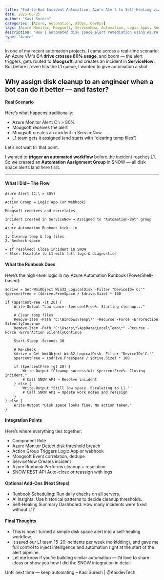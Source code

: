 ```yaml
---
title: "End-to-End Incident Automation: Azure Alert to Self-Healing via Moogsoft & ServiceNow"
date: 2025-06-25
author: "Kasi Suresh"
categories: [Azure, Automation, AIOps, DevOps]
tags: [Azure Monitor, Moogsoft, ServiceNow, Automation, Logic Apps, Runbook, Self-Healing]
description: "How I automated disk space alert remediation using Azure Alerts, Moogsoft, and ServiceNow — before it even reaches L1 support."
type: "Azure"
---
```

In one of my recent automation projects, I came across a real-time scenario:  
An Azure VM's **C:\ drive crosses 80% usage**, and boom — the alert triggers, gets routed to **Moogsoft**, and creates an incident in **ServiceNow**.  
But before it even hits the L1 queue, I wanted to give automation a shot.

Why assign disk cleanup to an engineer when a bot can do it better — and faster?
---
####  Real Scenario

Here’s what happens traditionally:

- Azure Monitor Alert: C:\ > 80%
- Moogsoft receives the alert
- Moogsoft creates an incident in ServiceNow
- L1 team gets it assigned (and starts with “clearing temp files”)

Let’s not wait till that point.

I wanted to **trigger an automated workflow** before the incident reaches L1. So we created an **Automation Assignment Group** in SNOW — all disk space alerts land here first.

---

####  What I Did – The Flow

```text
Azure Alert (C:\ > 80%) 
   ↓
Action Group → Logic App (or Webhook)
   ↓
Moogsoft receives and correlates
   ↓
Incident Created in ServiceNow → Assigned to "Automation-Bot" group
   ↓
Azure Automation Runbook kicks in
   ↓
1. Cleanup temp & log files
2. Recheck space
   ↓
→ If resolved: Close incident in SNOW
→ Else: Escalate to L1 with full logs & diagnostics
```
####  What the Runbook Does
Here’s the high-level logic in my Azure Automation Runbook (PowerShell-based):

```
$drive = Get-WmiObject Win32_LogicalDisk -Filter "DeviceID='C:'"
$percentFree = ($drive.FreeSpace / $drive.Size) * 100

if ($percentFree -lt 20) {
    Write-Output "Low space: $percentFree%. Starting cleanup..."
    
    # Clear temp files
    Remove-Item -Path "C:\Windows\Temp\*" -Recurse -Force -ErrorAction SilentlyContinue
    Remove-Item -Path "C:\Users\*\AppData\Local\Temp\*" -Recurse -Force -ErrorAction SilentlyContinue
    
    Start-Sleep -Seconds 30
    
    # Re-check
    $drive = Get-WmiObject Win32_LogicalDisk -Filter "DeviceID='C:'"
    $percentFree = ($drive.FreeSpace / $drive.Size) * 100
    
    if ($percentFree -gt 20) {
        Write-Output "Cleanup successful: $percentFree%. Closing incident."
        # Call SNOW API → Resolve incident
    } else {
        Write-Output "Still low space. Escalating to L1."
        # Call SNOW API → Update work notes and reassign
    }
} else {
    Write-Output "Disk space looks fine. No action taken."
}

```
####  Integration Points
Here’s where everything ties together:

- Component	         Role
- Azure Monitor	 Detect disk threshold breach
- Action Group	    Triggers Logic App or webhook
- Moogsoft	       Event correlation, dedupe
- ServiceNow	    Creates incident
- Azure Runbook	 Performs cleanup + resolution
- SNOW REST API	 Auto-close or reassign with logs

####  Optional Add-Ons (Next Steps)
- Runbook Scheduling: Run daily checks on all servers.
- AI Insights: Use historical patterns to decide cleanup thresholds.
- Self-Healing Summary Dashboard: How many incidents were fixed without L1?

#### Final Thoughts
- This is how I turned a simple disk space alert into a self-healing workflow.
- It saved our L1 team 15–20 incidents per week (no kidding), and gave me full control to inject intelligence and automation right at the start of the alert pipeline.
- Let me know if you’re building similar automation — I’d love to share ideas or show you how I did the SNOW integration in detail.

Until next time — keep automating 
– Kasi Suresh | @KasdevTech